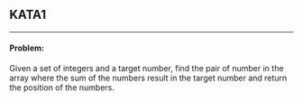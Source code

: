 ## KATA1
--------
#### Problem:

Given a set of integers and a target number, find the pair of number in the array where the sum of the numbers result in the target number and return the position of the numbers.
